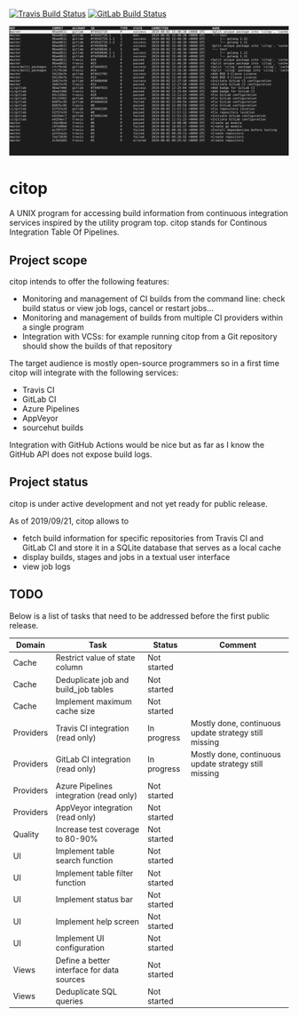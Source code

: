 [![Travis Build Status](https://travis-ci.org/nbedos/citop.svg?branch=master)](https://travis-ci.org/nbedos/citop/builds) [![GitLab Build Status](https://gitlab.com/nbedos/citop/badges/master/pipeline.svg)](https://gitlab.com/nbedos/citop/pipelines)

![User Interface](citop.png)

# citop
A UNIX program for accessing build information from continuous integration services inspired by the utility program top.
citop stands for Continous Integration Table Of Pipelines.

## Project scope
citop intends to offer the following features:
* Monitoring and management of CI builds from the command line: check build status or view job logs, cancel or restart jobs...
* Monitoring and management of builds from multiple CI providers within a single program
* Integration with VCSs: for example running citop from a Git repository should show the builds of that repository

The target audience is mostly open-source programmers so in a first time citop will integrate with the following services:
* Travis CI
* GitLab CI
* Azure Pipelines
* AppVeyor
* sourcehut builds

Integration with GitHub Actions would be nice but as far as I know the GitHub API does not expose build logs.

## Project status
citop is under active development and not yet ready for public release.

As of 2019/09/21, citop allows to 
* fetch build information for specific repositories from Travis CI and GitLab CI and store it in a SQLite database that
serves as a local cache
* display builds, stages and jobs in a textual user interface
* view job logs

## TODO
Below is a list of tasks that need to be addressed before the first public release.

| Domain | Task | Status | Comment|
|-----|------|--------|--------|
| Cache |Restrict value of state column | Not started |   |
| Cache |Deduplicate job and build_job tables | Not started |   |
| Cache |Implement maximum cache size | Not started |   |
| Providers |Travis CI integration (read only) | In progress | Mostly done, continuous update strategy still missing |
| Providers|GitLab CI integration (read only) | In progress | Mostly done, continuous update strategy still missing |
| Providers|Azure Pipelines integration (read only) | Not started |  |
| Providers|AppVeyor integration (read only) | Not started |  |
| Quality | Increase test coverage to 80-90% |Not started |  |
| UI |Implement table search function | Not started | |
| UI |Implement table filter function | Not started | |
| UI |Implement status bar | Not started | |
| UI |Implement help screen | Not started | |
| UI |Implement UI configuration | Not started | |
| Views | Define a better interface for data sources |Not started |  |
| Views | Deduplicate SQL queries |Not started |  |

